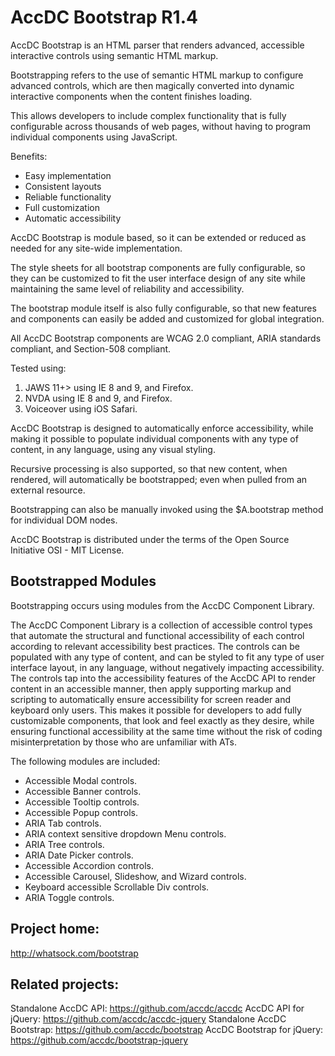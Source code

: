 AccDC Bootstrap R1.4
=====

AccDC Bootstrap is an HTML parser that renders advanced, accessible interactive controls using semantic HTML markup.

Bootstrapping refers to the use of semantic HTML markup to configure advanced controls, which are then magically converted into dynamic interactive components when the content finishes loading.

This allows developers to include complex functionality that is fully configurable across thousands of web pages, without having to program individual components using JavaScript.

Benefits:

* Easy implementation
* Consistent layouts
* Reliable functionality
* Full customization
* Automatic accessibility

AccDC Bootstrap is module based, so it can be extended or reduced as needed for any site-wide implementation.

The style sheets for all bootstrap components are fully configurable, so they can be customized to fit the user interface design of any site while maintaining the same level of reliability and accessibility.

The bootstrap module itself is also fully configurable, so that new features and components can easily be added and customized for global integration.

All AccDC Bootstrap components are WCAG 2.0 compliant, ARIA standards compliant, and Section-508 compliant.

Tested using:

1. JAWS 11+&gt; using IE 8 and 9, and Firefox.
2. NVDA using IE 8 and 9, and Firefox.
3. Voiceover using iOS Safari.

AccDC Bootstrap is designed to automatically enforce accessibility, while making it possible to populate individual components with any type of content, in any language, using any visual styling.

Recursive processing is also supported, so that new content, when rendered, will automatically be bootstrapped; even when pulled from an external resource.

Bootstrapping can also be manually invoked using the $A.bootstrap method for individual DOM nodes.<br />

AccDC Bootstrap is distributed under the terms of the Open Source Initiative OSI - MIT License.

Bootstrapped Modules
-----

Bootstrapping occurs using modules from the AccDC Component Library.

The AccDC Component Library is a collection of accessible control types that automate the structural and functional accessibility of each control according to relevant accessibility best practices. The controls can be populated with any type of content, and can be styled to fit any type of user interface layout, in any language, without negatively impacting accessibility. The controls tap into the accessibility features of the AccDC API to render content in an accessible manner, then apply supporting markup and scripting to automatically ensure accessibility for screen reader and keyboard only users. This makes it possible for developers to add fully customizable components, that look and feel exactly as they desire, while ensuring functional accessibility at the same time without the risk of coding misinterpretation by those who are unfamiliar with ATs. 

The following modules are included:

* Accessible Modal controls.
* Accessible Banner controls.
* Accessible Tooltip controls.
* Accessible Popup controls.
* ARIA Tab controls.
* ARIA context sensitive dropdown Menu controls. 
* ARIA Tree controls. 
* ARIA Date Picker controls. 
* Accessible Accordion controls. 
* Accessible Carousel, Slideshow, and Wizard controls. 
* Keyboard accessible Scrollable Div controls.  
* ARIA Toggle controls.  

Project home:
-----

http://whatsock.com/bootstrap

Related projects:
-----

Standalone AccDC API: https://github.com/accdc/accdc
AccDC API for jQuery: https://github.com/accdc/accdc-jquery
Standalone AccDC Bootstrap: https://github.com/accdc/bootstrap
AccDC Bootstrap for jQuery: https://github.com/accdc/bootstrap-jquery
